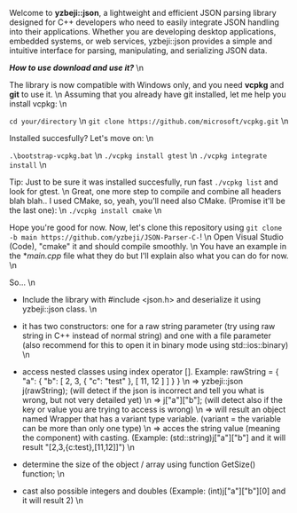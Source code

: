 Welcome to **yzbeji::json**, a lightweight and efficient JSON parsing library designed for C++ developers who need to easily integrate JSON handling into their applications. Whether you are developing desktop applications, embedded systems, or web services, yzbeji::json provides a simple and intuitive interface for parsing, manipulating, and serializing JSON data.


***How to use download and use it?*** \n

The library is now compatible with Windows only, and you need **vcpkg** and **git** to use it. \n
Assuming that you already have git installed, let me help you install vcpkg: \n

`cd your/directory` \n
`git clone https://github.com/microsoft/vcpkg.git` \n

Installed succesfully? Let's move on:  \n

`.\bootstrap-vcpkg.bat` \n
`./vcpkg install gtest` \n
`./vcpkg integrate install` \n

Tip: Just to be sure it was installed succesfully, run fast `./vcpkg list` and look for gtest. \n
Great, one more step to compile and combine all headers blah blah.. I used CMake, so, yeah, you'll need also CMake. (Promise it'll be the last one): \n
`./vcpkg install cmake` \n

Hope you're good for now. Now, let's clone this repository using `git clone -b main https://github.com/yzbeji/JSON-Parser-C-`! \n
Open Visual Studio (Code), "cmake" it and should compile smoothly. \n
You have an example in the **main.cpp* file what they do but I'll explain also what you can do for now. \n

So... \n

- Include the library with #include <json.h> and deserialize it using yzbeji::json class. \n 
- it has two constructors: one for a raw string parameter (try using raw string in C++ instead of normal string) and one with a file parameter (also recommend for this to open it in binary mode using std::ios::binary) \n
- access nested classes using index operator []. Example:
rawString = {
              "a": {
                "b": [
                  2,
                  3,
                  { "c": "test" },
                  [ 11, 12 ]
                ]
              }
            }
  \n
=> yzbeji::json j(rawString); (will detect if the json is incorrect and tell you what is wrong, but not very detailed yet) \n
=> j["a"]["b"]; (will detect also if the key or value you are trying to access is wrong) \n
=> will result an object named Wrapper that has a variant type variable. (variant = the variable can be more than only one type) \n
=> acces the string value (meaning the component) with casting. (Example: (std::string)j["a"]["b"] and it will result "[2,3,{c:test},[11,12]]") \n

- determine the size of the object / array using function GetSize() function; \n
- cast also possible integers and doubles (Example: (int)j["a"]["b"][0] and it will result 2) \n









